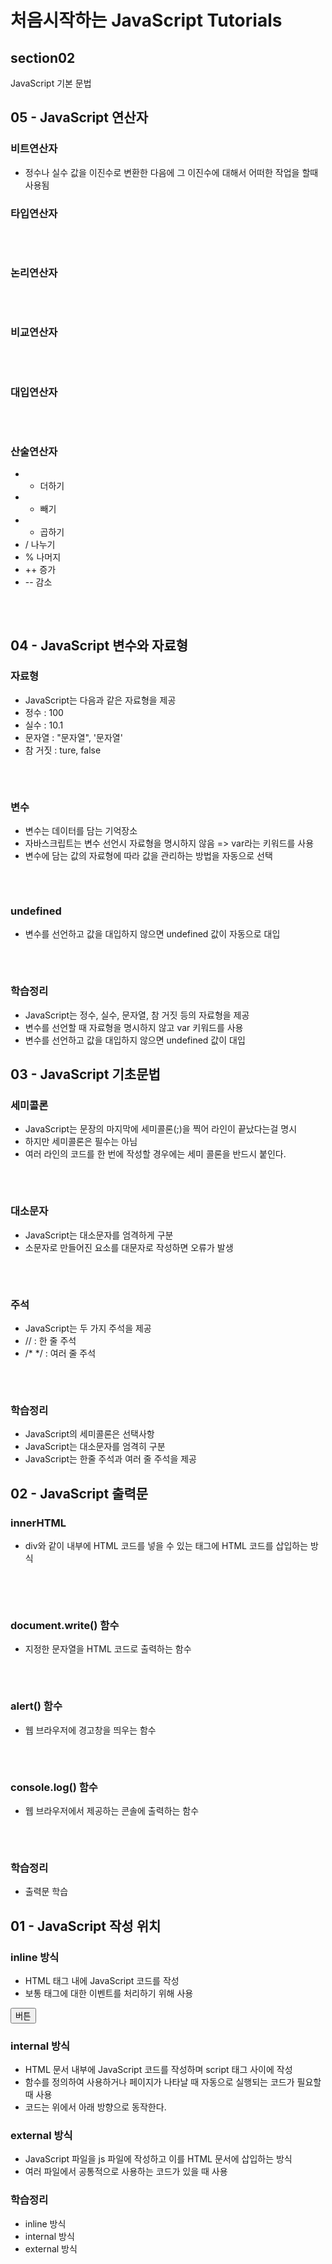 # 처음시작하는 JavaScript Tutorials

## section02
JavaScript 기본 문법


## 05 - JavaScript 연산자


### 비트연산자
- 정수나 실수 값을 이진수로 변환한 다음에 그 이진수에 대해서 어떠한 작업을 할때 사용됨


### 타입연산자
<pre>
	<script>
		var a1 = 100;
		var a2 = "100";
		var a3 = false;
		var a4 = 100.01;
		
		var b1 = typeof a1;
		var b2 = typeof a2;
		var b3 = typeof a3;
		var b4 = typeof a4;
		document.write("b1 : " + b1 + "<br/>");
		document.write("b2 : " + b2 + "<br/>");
		document.write("b3 : " + b3 + "<br/>");
		document.write("b4 : " + b4 + "<br/>");

	</script>
</pre>



### 논리연산자

<pre>
	<script>
		var a = 10;
		var b = 20;
		
		var c1 = a > 10 && b > 10; // 거짓 && 참
		// 둘중 하나라도 거짓이면 false
		document.write("c1 : " + c1 + "<br/>");
		
		var c2 = a < 20 && b > 10; // 참 && 참
		document.write("c2 : " + c2 + "<br/>");
		// 양쪽 수식의 결과 값이 둘다 참이어야 true
		
		
		var c3 = a > 10 || b > 10;
		document.write("c3 :" + c3 + "<br/>");
		// 둘중 하나라도 참이면 true
		var c4 = a > 10 || b < 10;
		document.write("c4 : " + c4 + "<br/>")
		// 양쪽 수식의 결과 값이 둘다 거짓이면 false
		
		
		var c5 = !(a > 10);
		document.write("c5 : " + c5 + "<br/>");
		
	</script>
</pre>



### 비교연산자

<pre>
	<script>
		var a = 10;
		var b = 5;
		
		document.write(a == b);
		document.write("<br/>");
			
		var c = '10';
		document.write(a == c);
		document.write("<br/>");
		
		
		document.write(a === c);
		document.write("<br/>");
		
		
		var d = 100;
		var e = 200;
		
		var f = d < e ? 100 : 200;
		// 조건식이 참이면 100이 f에 들어가고
		// 조건식이 거짓이면 200이 f에 들어간다.
		
		document.write("f : " + f + "<br/>");
		
		
	</script>
</pre>




### 대입연산자

<pre>
	<script>
		var a = 10;
		document.write("a :" + a + "<br/>");
		
		var b = a;
		document.write("b :" + b + "<br/>");
		
		a = 10;
		b = 3;
		
		a += b;
		document.write("a : "+ a +"<br/>");
		
		
		a = 10;
		b = 3;
		
		a -= b;
		document.write("a : " + a + "<br/>");
		

	</script>
</pre>






### 산술연산자
- + 더하기
- - 빼기
- * 곱하기
- / 나누기
- % 나머지
- ++ 증가
- -- 감소


<pre>
	<script>
		var a = 10;
		var b = 3;
		
		var c = a + b;
		document.write("c :" + c + "<br/>");
		
		
		var c2 = a - b;
		var c3 = a * b;
		var c4 = a / b;
		var c5 = a % b;
		
		document.write("c2 : " + c2 + "<br/>");
		document.write("c3 : " + c3 + "<br/>");
		document.write("c4 : " + c4 + "<br/>");
		document.write("c5 : " + c5 + "<br/>");
		
		
		a++;
		// a = a + 1;
		document.write("a :" + a + "<br/>");
		
		a--;
		// a = a - 1;
		document.write("a : " + a + "<br/>");
		
	</script>
</pre>


## 04 - JavaScript 변수와 자료형


### 자료형
- JavaScript는 다음과 같은 자료형을 제공
- 정수 : 100
- 실수 : 10.1
- 문자열 : "문자열", '문자열'
- 참 거짓 : ture, false 

<pre>
	<script>
		document.write("정수 : "+ 100+"<br/>");
		document.write("실수 : "+ 11.11 +"<br/>");
		document.write("문자열 :" + "안녕하세요" +"<br/>");
		document.write("문자열 :" + '안녕하세요' + "<br/>");
		document.write("참 : "+true + "<br/>");
		document.write("거짓 :" +false+"<br />");
		
		
		document.write("이름은 '홍길동입니다.<br/>");
		document.write('이름은 "홍길동"입니다.<br/>');
	</script>
</pre>



### 변수
- 변수는 데이터를 담는 기억장소
- 자바스크립트는 변수 선언시 자료형을 명시하지 않음 => var라는 키워드를 사용
- 변수에 담는 값의 자료형에 따라 값을 관리하는 방법을 자동으로 선택


<pre>
	<script>
		var a1 = 100;
		var a2 = 11.11;
		var a3 = "안녕하세요";
		var a4 = true;
		
		document.write("a1 : " + a1 + "<br/>");
		document.write("a2 : " + a2 + "<br/>");
		document.write("a3 : " + a3 + "<br/>");
		document.write("a4 : " + a4 + "<br/>");
	</script>
</pre>




### undefined
- 변수를 선언하고 값을 대입하지 않으면 undefined 값이 자동으로 대입

<pre>
	<script>
	 	var a1;
	 	document.write("a1 : "+ a1 + "<br/>");
	 	
	 	var a2 = undefined;
	 	document.write("a2 : " + a2 + "<br/>");
	</script>
</pre>

### 학습정리
- JavaScript는 정수, 실수, 문자열, 참 거짓 등의 자료형을 제공
- 변수를 선언할 때 자료형을 명시하지 않고 var 키워드를 사용
- 변수를 선언하고 값을 대입하지 않으면 undefined 값이 대입









## 03 - JavaScript 기초문법

### 세미콜론
- JavaScript는 문장의 마지막에 세미콜론(;)을 찍어 라인이 끝났다는걸 명시
- 하지만 세미콜론은 필수는 아님
- 여러 라인의 코드를 한 번에 작성할 경우에는 세미 콜론을 반드시 붙인다.

<pre>
    <script>
        document.write("세미콜론<br/>");
        document.write("세미콜론<br/>")
        document.write("세미콜론<br/>");document.write("세미콜론<br/>")
    </script>
</pre>





### 대소문자
- JavaScript는 대소문자를 엄격하게 구분
- 소문자로 만들어진 요소를 대문자로 작성하면 오류가 발생

<pre>
    <script>
    document.write("문자열<br/>");
    DOCUMENT.WRITE("문자열<br/>");
    </script>
</pre>



### 주석
- JavaScript는 두 가지 주석을 제공
- // : 한 줄 주석
- /* */ : 여러 줄 주석

<pre>
<script>
// 이 부분은 한줄 주석입니다.

/*
이 부분은 
여러줄 
주석입니다.
*/
</script>
</pre>



### 학습정리
- JavaScript의 세미콜론은 선택사항
- JavaScript는 대소문자를 엄격히 구분
- JavaScript는 한줄 주석과 여러 줄 주석을 제공





## 02 - JavaScript 출력문


### innerHTML
- div와 같이 내부에 HTML 코드를 넣을 수 있는 태그에 HTML 코드를 삽입하는 방식
<pre>
<div id="test"></div>
	<script>
		document.getElementById("test").innerHTML ="HTML 코드 삽입";
	</script>
</pre>


### document.write() 함수
- 지정한 문자열을 HTML 코드로 출력하는 함수

<pre>
<script>
    document.write("HTML 코드 출력");
</script>
</pre>


### alert() 함수
- 웹 브라우저에 경고창을 띄우는 함수
<pre>
<script>
    alert("메시지를 출력하였습니다.");
</script>
</pre>

### console.log() 함수
- 웹 브라우저에서 제공하는 콘솔에 출력하는 함수
<pre>
    <script>
        console.log("콘솔에 출력");
    </script>
</pre>


### 학습정리
- 출력문 학습




## 01 - JavaScript 작성 위치

### inline 방식
- HTML 태그 내에 JavaScript 코드를 작성
- 보통 태그에 대한 이벤트를 처리하기 위해 사용
<pre><button onclick="alert('버튼클릭')">버튼</button></pre>

### internal 방식
- HTML 문서 내부에 JavaScript 코드를 작성하며 script 태그 사이에 작성
- 함수를 정의하여 사용하거나 페이지가 나타날 때 자동으로 실행되는 코드가 필요할 때 사용
- 코드는 위에서 아래 방향으로 동작한다.


### external 방식
- JavaScript 파일을 js 파일에 작성하고 이를 HTML 문서에 삽입하는 방식
- 여러 파일에서 공통적으로 사용하는 코드가 있을 때 사용

### 학습정리

- inline 방식
- internal 방식
- external 방식
